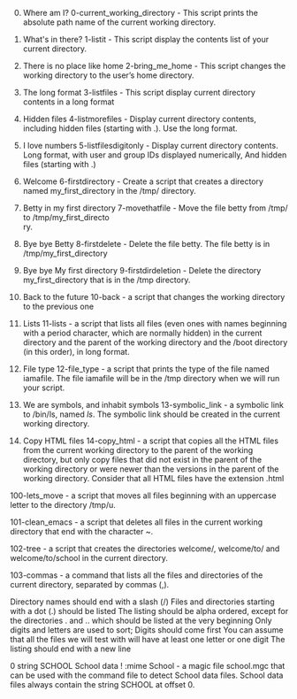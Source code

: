0. Where am I?
0-current_working_directory - This script prints the absolute path name of the current working directory.

1. What's in there?
1-listit - This script display the contents list of your current directory.

2. There is no place like home
2-bring_me_home - This script changes the working directory to the user’s home directory.

3. The long format
3-listfiles - This script display current directory contents in a long format

4. Hidden files
4-listmorefiles - Display current directory contents, including hidden files (starting with .). Use the long format.

5. I love numbers
5-listfilesdigitonly - Display current directory contents. Long format, with user and group IDs displayed numerically, And hidden files (starting with .)

6. Welcome
6-firstdirectory - Create a script that creates a directory named my_first_directory in the /tmp/ directory.

7. Betty in my first directory
7-movethatfile - Move the file betty from /tmp/ to /tmp/my_first_directo\
ry.

8. Bye bye Betty
8-firstdelete - Delete the file betty. The file betty is in /tmp/my_first_directory

9. Bye bye My first directory
9-firstdirdeletion - Delete the directory my_first_directory that is in the /tmp directory.

10. Back to the future
10-back - a script that changes the working directory to the previous one

11. Lists
11-lists - a script that lists all files (even ones with names beginning with a period character, which are normally hidden) in the current directory and the parent of the working directory and the /boot directory (in this order), in long format.

12. File type
12-file_type - a script that prints the type of the file named iamafile. The file iamafile will be in the /tmp directory when we will run your script.

13. We are symbols, and inhabit symbols
13-symbolic_link - a symbolic link to /bin/ls, named _ls_. The symbolic link should be created in the current working directory.

14. Copy HTML files
14-copy_html - a script that copies all the HTML files from the current working directory to the parent of the working directory, but only copy files that did not exist in the parent of the working directory or were newer than the versions in the parent of the working directory. Consider that all HTML files have the extension .html


100-lets_move - a script that moves all files beginning with an uppercase letter to the directory /tmp/u.

101-clean_emacs - a script that deletes all files in the current working directory that end with the character ~.

102-tree - a script that creates the directories welcome/, welcome/to/ and welcome/to/school in the current directory.

103-commas - a command that lists all the files and directories of the current directory, separated by commas (,).

Directory names should end with a slash (/) Files and directories starting with a dot (.) should be listed The listing should be alpha ordered, except for the directories . and .. which should be listed at the very beginning Only digits and letters are used to sort; Digits should come first You can assume that all the files we will test with will have at least one letter or one digit The listing should end with a new line

0 string SCHOOL School data ! :mime School - a magic file school.mgc that can be used with the command file to detect School data files. School data files always contain the string SCHOOL at offset 0.